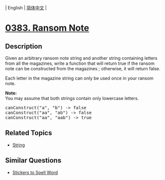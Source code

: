
| English | [简体中文](README.md) |
# [0383. Ransom Note](https://leetcode-cn.com/problems/ransom-note/)
## Description
<p>
Given an arbitrary ransom note string and another string containing letters from all the magazines, write a function that will return true if the ransom 
note can be constructed from the magazines ; otherwise, it will return false. 
</p>
<p>
Each letter in the magazine string can only be used once in your ransom note.
</p>

<p><b>Note:</b><br />
You may assume that both strings contain only lowercase letters.
</p>

<pre>
canConstruct("a", "b") -> false
canConstruct("aa", "ab") -> false
canConstruct("aa", "aab") -> true
</pre>

## Related Topics
- [String](https://leetcode-cn.com/tag/string)
## Similar Questions
- [Stickers to Spell Word](../stickers-to-spell-word/README_EN.md)
